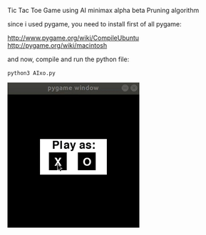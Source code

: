 
Tic Tac Toe Game  using AI minimax alpha beta Pruning algorithm

since i used pygame, you need to install first of all pygame:

http://www.pygame.org/wiki/CompileUbuntu
http://pygame.org/wiki/macintosh

and now, compile and run the python file:

```
python3 AIxo.py
```


![](https://github.com/RafeekNasrallah/AIXO/blob/master/howto.gif)
